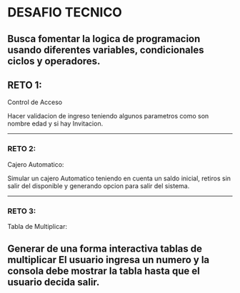 # DESAFIO TECNICO
Busca fomentar la logica de programacion  usando diferentes variables, condicionales ciclos y operadores.
-------------------------------------------------------
## RETO 1:
Control de Acceso

Hacer validacion de ingreso teniendo algunos parametros como son nombre edad y si hay Invitacion.


-------------------------------------------------------
### RETO 2:
Cajero Automatico:

Simular un cajero Automatico teniendo en cuenta un saldo inicial, retiros sin salir del disponible y generando opcion para salir del sistema.

---------------------------------------------------------
### RETO 3:
Tabla de Multiplicar:

Generar de una forma interactiva tablas de multiplicar
El usuario ingresa un numero y la consola debe mostrar la tabla hasta que el usuario decida salir.
---------------------------------------------------------